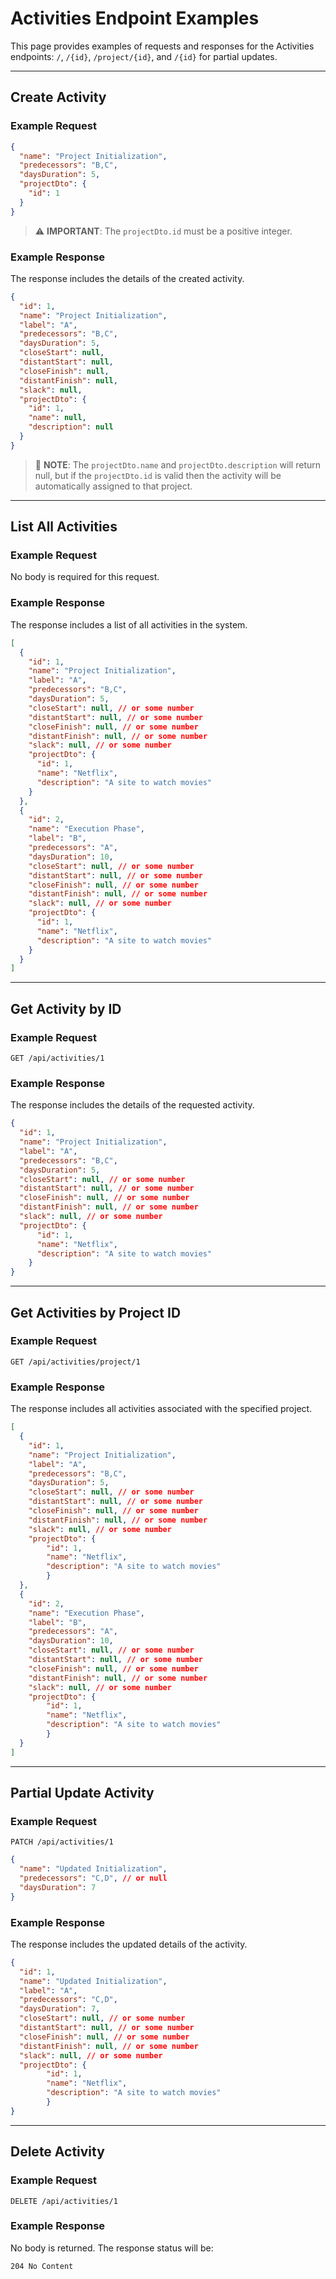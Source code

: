 # Activities Endpoint Examples

This page provides examples of requests and responses for the Activities endpoints: `/`, `/{id}`, `/project/{id}`, and `/{id}` for partial updates.

---

## Create Activity

### Example Request

```json
{
  "name": "Project Initialization",
  "predecessors": "B,C",
  "daysDuration": 5,
  "projectDto": {
    "id": 1
  }
}
```

> ⚠️ **IMPORTANT**: 
> The `projectDto.id` must be a positive integer.

### Example Response

The response includes the details of the created activity.

```json
{
  "id": 1,
  "name": "Project Initialization",
  "label": "A",
  "predecessors": "B,C",
  "daysDuration": 5,
  "closeStart": null,
  "distantStart": null,
  "closeFinish": null,
  "distantFinish": null,
  "slack": null,
  "projectDto": {
    "id": 1,
    "name": null,
    "description": null
  }
}
```

> 📌 **NOTE**: 
> The `projectDto.name` and `projectDto.description` will return null, but if the `projectDto.id` is valid then the activity will be automatically assigned to that project.

---

## List All Activities

### Example Request

No body is required for this request.

### Example Response

The response includes a list of all activities in the system.

```json
[
  {
    "id": 1,
    "name": "Project Initialization",
    "label": "A",
    "predecessors": "B,C",
    "daysDuration": 5,
    "closeStart": null, // or some number
    "distantStart": null, // or some number
    "closeFinish": null, // or some number
    "distantFinish": null, // or some number
    "slack": null, // or some number
    "projectDto": {
      "id": 1, 
      "name": "Netflix",
      "description": "A site to watch movies"
    }
  },
  {
    "id": 2,
    "name": "Execution Phase",
    "label": "B",
    "predecessors": "A",
    "daysDuration": 10,
    "closeStart": null, // or some number
    "distantStart": null, // or some number
    "closeFinish": null, // or some number
    "distantFinish": null, // or some number
    "slack": null, // or some number
    "projectDto": {
      "id": 1,
      "name": "Netflix",
      "description": "A site to watch movies"
    }
  }
]
```

---

## Get Activity by ID

### Example Request

```http
GET /api/activities/1
```

### Example Response

The response includes the details of the requested activity.

```json
{
  "id": 1,
  "name": "Project Initialization",
  "label": "A",
  "predecessors": "B,C",
  "daysDuration": 5,
  "closeStart": null, // or some number
  "distantStart": null, // or some number
  "closeFinish": null, // or some number
  "distantFinish": null, // or some number
  "slack": null, // or some number
  "projectDto": {
      "id": 1,
      "name": "Netflix",
      "description": "A site to watch movies"
    }
}
```

---

## Get Activities by Project ID

### Example Request

```http
GET /api/activities/project/1
```

### Example Response

The response includes all activities associated with the specified project.

```json
[
  {
    "id": 1,
    "name": "Project Initialization",
    "label": "A",
    "predecessors": "B,C",
    "daysDuration": 5,
    "closeStart": null, // or some number
    "distantStart": null, // or some number
    "closeFinish": null, // or some number
    "distantFinish": null, // or some number
    "slack": null, // or some number
    "projectDto": {
        "id": 1,
        "name": "Netflix",
        "description": "A site to watch movies"
        }
  },
  {
    "id": 2,
    "name": "Execution Phase",
    "label": "B",
    "predecessors": "A",
    "daysDuration": 10,
    "closeStart": null, // or some number
    "distantStart": null, // or some number
    "closeFinish": null, // or some number
    "distantFinish": null, // or some number
    "slack": null, // or some number
    "projectDto": {
        "id": 1,
        "name": "Netflix",
        "description": "A site to watch movies"
        }
  }
]
```

---

## Partial Update Activity

### Example Request

```http
PATCH /api/activities/1
```

```json
{
  "name": "Updated Initialization",
  "predecessors": "C,D", // or null
  "daysDuration": 7
}
```

### Example Response

The response includes the updated details of the activity.

```json
{
  "id": 1,
  "name": "Updated Initialization",
  "label": "A",
  "predecessors": "C,D",
  "daysDuration": 7,
  "closeStart": null, // or some number
  "distantStart": null, // or some number
  "closeFinish": null, // or some number
  "distantFinish": null, // or some number
  "slack": null, // or some number
  "projectDto": {
        "id": 1,
        "name": "Netflix",
        "description": "A site to watch movies"
        }
}
```

---

## Delete Activity

### Example Request

```http
DELETE /api/activities/1
```

### Example Response

No body is returned. The response status will be:

```http
204 No Content
```
